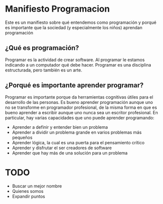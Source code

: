 # Manifiesto Programacion
Este es un manifiesto sobre qué entendemos como programación y porqué es importante que la sociedad (y especialmente los niños) aprendan programación


## ¿Qué es programación?

Programar es la actividad de crear software. Al programar le estamos indicando a un computador qué debe hacer. Programar es una disciplina estructurada, pero también es un arte.

## ¿Porqué es importante aprender programar?

Programar es importante porque da herramientas cognitivas útiles para el desarrollo de las personas. Es bueno aprender programación aunque uno no se transforme en programador profesional, de la misma forma en que es bueno aprender a escribir aunque uno nunca sea un escritor profesional. En particular, hay varias capacidades que uno puede aprender programando:

* Aprender a definir y entender bien un problema
* Aprender a dividir un problema grande en varios problemas más pequeños
* Aprender lógica, la cual es una puerta para el pensamiento crítico
* Aprender y disfrutar el ser creadores de software
* Aprender que hay más de una solución para un problema


# TODO

* Buscar un mejor nombre
* Quienes somos
* Expandir puntos
